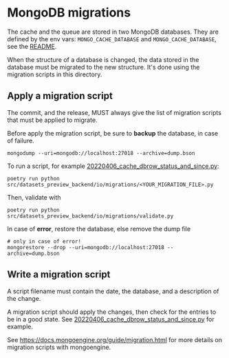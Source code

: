 # MongoDB migrations

The cache and the queue are stored in two MongoDB databases. They are defined by the env vars: `MONGO_CACHE_DATABASE` and `MONGO_CACHE_DATABASE`, see the [README](../../../../README.md).

When the structure of a database is changed, the data stored in the database must be migrated to the new structure. It's done using the migration scripts in this directory.

## Apply a migration script

The commit, and the release, MUST always give the list of migration scripts that must be applied to migrate.

Before apply the migration script, be sure to **backup** the database, in case of failure.

```shell
mongodump --uri=mongodb://localhost:27018 --archive=dump.bson
```

To run a script, for example [20220406_cache_dbrow_status_and_since.py](./20220406_cache_dbrow_status_and_since.py):

```shell
poetry run python src/datasets_preview_backend/io/migrations/<YOUR_MIGRATION_FILE>.py
```

Then, validate with

```shell
poetry run python src/datasets_preview_backend/io/migrations/validate.py
```

In case of **error**, restore the database, else remove the dump file

```shell
# only in case of error!
mongorestore --drop --uri=mongodb://localhost:27018 --archive=dump.bson
```

## Write a migration script

A script filename must contain the date, the database, and a description of the change.

A migration script should apply the changes, then check for the entries to be in a good state. See [20220406_cache_dbrow_status_and_since.py](./20220406_cache_dbrow_status_and_since.py) for example.

See https://docs.mongoengine.org/guide/migration.html for more details on migration scripts with mongoengine.
